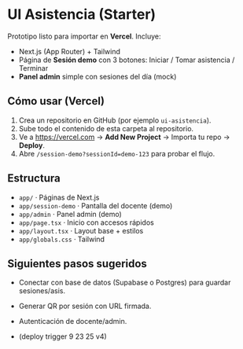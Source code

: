# UI Asistencia (Starter)

Prototipo listo para importar en **Vercel**. Incluye:
- Next.js (App Router) + Tailwind
- Página de **Sesión demo** con 3 botones: Iniciar / Tomar asistencia / Terminar
- **Panel admin** simple con sesiones del día (mock)

## Cómo usar (Vercel)
1. Crea un repositorio en GitHub (por ejemplo `ui-asistencia`).
2. Sube todo el contenido de esta carpeta al repositorio.
3. Ve a https://vercel.com → **Add New Project** → Importa tu repo → **Deploy**.
4. Abre `/session-demo?sessionId=demo-123` para probar el flujo.

## Estructura
- `app/` · Páginas de Next.js
- `app/session-demo` · Pantalla del docente (demo)
- `app/admin` · Panel admin (demo)
- `app/page.tsx` · Inicio con accesos rápidos
- `app/layout.tsx` · Layout base + estilos
- `app/globals.css` · Tailwind

## Siguientes pasos sugeridos
- Conectar con base de datos (Supabase o Postgres) para guardar sesiones/asis.
- Generar QR por sesión con URL firmada.
- Autenticación de docente/admin.

- (deploy trigger 9 23 25 v4)

